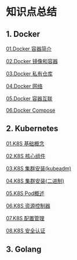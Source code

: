 # 知识点总结

## 1. Docker

[01.Docker 容器简介](/docker/01.Docker%20容器简介.md)

[02.Docker 镜像和容器](/docker/02.Docker%20镜像和容器.md)

[03.Docker 私有仓库](/docker/03.Docker%20私有仓库.md)

[04.Docker 网络](/docker/04.Docker%20网络.md)

[05.Docker 容器互联](/docker/05.Docker%20容器互联.md)

[06.Docker Compose](/docker/06.Docker%20Compose.md)



## 2. Kubernetes

[01.K8S 基础概念](/kubernetes/01.K8S%20基础概念.md)

[02.K8S 核心组件](/kubernetes/02.K8S%20核心组件.md)

[03.K8S 集群安装(kubeadm)](/kubernetes/03.K8S%20集群安装(kubeadm).md)

[04.K8S 集群安装(二进制)](/kubernetes/04.K8S%20集群安装(二进制).md)

[05.K8S Pod概述](/kubernetes/05.K8S%20Pod概述.md)

[06.K8S 资源控制器](/kubernetes/06.K8S%20资源控制器.md)

[07.K8S 配置管理](/kubernetes/07.K8S%20配置管理.md)

[08.K8S 安全认证](/kubernetes/08.K8S%20安全认证.md)



## 3. Golang







